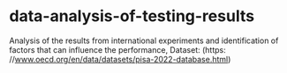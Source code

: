 # data-analysis-of-testing-results
Analysis of the results from international experiments and identification of factors that can influence the performance, Dataset: (https: //www.oecd.org/en/data/datasets/pisa-2022-database.html)
